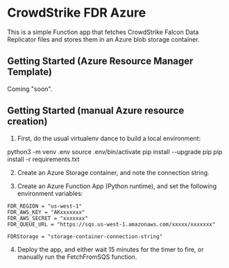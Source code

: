 # CrowdStrike FDR Azure

This is a simple Function app that fetches CrowdStrike Falcon Data Replicator files and stores them in an Azure blob storage container.

## Getting Started (Azure Resource Manager Template)

Coming "soon".

## Getting Started (manual Azure resource creation)

1. First, do the usual virtualenv dance to build a local environment:

python3 -m venv .env
source .env/bin/activate
pip install --upgrade pip
pip install -r requirements.txt

2. Create an Azure Storage container, and note the connection string.

3. Create an Azure Function App (Python runtime), and set the following environment variables:

```
FDR_REGION = "us-west-1"
FDR_AWS_KEY = "AKxxxxxxx"
FDR_AWS_SECRET = "xxxxxxx"
FDR_QUEUE_URL = "https://sqs.us-west-1.amazonaws.com/xxxxx/xxxxxxx"

FDRStorage = "storage-container-connection-string"
```

4. Deploy the app, and either wait 15 minutes for the timer to fire, or manually run the FetchFromSQS function.

